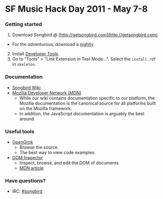 SF Music Hack Day 2011 - May 7-8
================================
### Getting started ###
1. Download Songbird @ [http://getsongbird.com](http://getsongbird.com)
  * For the adventurous, download a [nightly](http://developer.songbirdnest.com/builds/trunk/latest).
2. Install [Developer Tools](http://addons.songbirdnest.com/addons/68).
3. Go to "Tools" > "Link Extension in Test Mode...". Select the
   `install.rdf` in `skeleton`.

### Documentation ###
* [Songbird Wiki](http://wiki.songbirdnest.com/ "Songbird Wiki")
* [Mozilla Developer Network (MDN)](http://developer.mozilla.org/
  "Mozilla Documentation")
  * While our wiki contains documentation specific to our platform, the
    Mozilla documentation is the canonical source for all platforms
built on the Mozilla framework.
  * In addition, the JavaScript documentation is arguably the best
    around.

### Useful tools ###
* [OpenGrok](http://src.songbirdnest.com/ "Source browser")
  * Browse the source.
  * The best way to view code examples.
* [DOM Inspector](https://addons.mozilla.org/en-US/firefox/addon/dom-inspector-6622/)
  * Inspect, browse, and edit the DOM of documents
  * [MDN article](https://developer.mozilla.org/En/DOM_Inspector)

### Have questions? ###
* IRC: [#songbird](irc://irc.mozilla.org/songbird)
